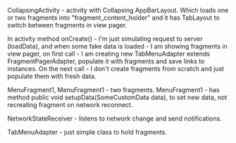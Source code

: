 CollapsingActivity - activity with Collapsing AppBarLayout. Which loads one or two fragments into "fragment_content_holder" and it has TabLayout 
to switch between fragments in view pager.

In activity method onCreate() - I'm just simulating request to server (loadData), and when some fake data is loaded - I am showing fragments in view pager,
on first call - I am creating new TabMenuAdapter extends FragmentPagerAdapter, populate it with fragments and save links to instances. On the next call - 
I don't create fragments from scratch and just populate them with fresh data. 

MenuFragment1, MenuFragment1 - two fragments.
MenuFragment1 - has method public void setupData(SomeCustomData data), to set new data, not recreating fragment on network reconnect.

NetworkStateReceiver - listens to network change and send notifications.

TabMenuAdapter - just simple class to hold fragments.

